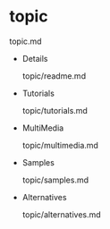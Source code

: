 # topic

topic.md

*   Details

    topic/readme.md

*   Tutorials

    topic/tutorials.md

*   MultiMedia

    topic/multimedia.md

*   Samples

    topic/samples.md

*   Alternatives

    topic/alternatives.md